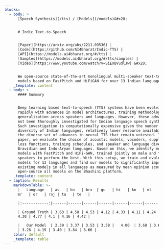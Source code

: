 ```yaml
---
blocks:
  - body: >
      [Speech Synthesis](/tts) / [Models](/models)&#x20;


      # Indic Text-to-Speech


      [Paper](https://arxiv.org/abs/2211.09536) |
      [Code](https://github.com/AI4Bharat/Indic-TTS) |
      [API](https://models.ai4bharat.org/#/tts) |
      [Samples](https://models.ai4bharat.org/#/tts/samples) |
      [Video](https://www.youtube.com/watch?v=SiEXBVudlJw) &#x20;


      We open-source state-of-the-art monolingual multi-speaker text-to-speech
      models based on FastPitch and HiFiGAN for over 13 Indian languages.
    _template: content
  - body: >
      #### Summary


      Deep learning based text-to-speech (TTS) systems have been evolving
      rapidly with advances in model architectures, training methodologies, and
      generalization across speakers and languages. However, these advances have
      not been thoroughly investigated for Indian language speech synthesis.
      Such investigation is computationally expensive given the number and
      diversity of Indian languages, relatively lower resource availability, and
      the diverse set of advances in neural TTS that remain untested. In this
      paper, we evaluate the choice of acoustic models, vocoders, supplementary
      loss functions, training schedules, and speaker and language diversity for
      Dravidian and Indo-Aryan languages. Based on this, we identify monolingual
      models with FastPitch and HiFi-GAN, trained jointly on male and female
      speakers to perform the best. With this setup, we train and evaluate TTS
      models for 13 languages and find our models to significantly improve upon
      existing models in all languages as measured by mean opinion scores. We
      open-source all models on the Bhashini platform.
    _template: content
  - caption: Results
    markdownTable: >-
      |   Language   | as   | bn   | brx  | gu   | hi   | kn   | ml   | mni  |
      mr   | or   | raj | ta   | te   |

      |:------------:|------|------|------|------|------|------|------|------|------|------|-----|------|------|

      | Ground Truth | 3.63 | 4.58 | 4.53 | 4.12 | 4.33 | 4.11 | 4.24 | 4.58 | 
      4.30 | 4.77 | 4.1 | 4.16 | 4.42 |

      |   Our Model  | 2.39 | 3.37 | 3.53 | 3.58 |   4.00  | 3.68 | 3.64 |  3.30
      | 3.26 | 4.19 | 3.40 | 3.84 | 3.66 |
    color: default
    _template: table
---
```


